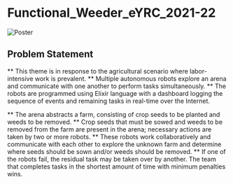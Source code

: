 # Functional_Weeder_eYRC_2021-22

![Poster](https://raw.githubusercontent.com/SatyamOzaR/Functional_Weeder_eYRC_20221-22/master/poster.png)

## Problem Statement
** This theme is in response to the agricultural scenario where labor-intensive work is prevalent. 
** Multiple autonomous robots explore an arena and communicate with one another to perform tasks simultaneously. 
** The robots are programmed using Elixir language with a dashboard logging the sequence of events and remaining tasks in real-time over the Internet.

** The arena abstracts a farm, consisting of crop seeds to be planted and weeds to be removed. 
** Crop seeds that must be sowed and weeds to be removed from the farm are present in the arena; necessary actions are taken by two or more robots. 
** These robots work collaboratively and communicate with each other to explore the unknown farm and determine where seeds should be sown and/or weeds should be removed. 
** If one of the robots fail, the residual task may be taken over by another. The team that completes tasks in the shortest amount of time with minimum penalties wins.
